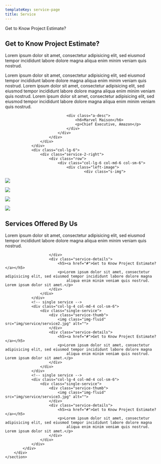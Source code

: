 ```yaml
---
templateKey: service-page
title: Service
---
```

<section class="service-area-2 section_gap">
		<div class="container">
			<div class="row align-items-center justify-content-center">
				<div class="col-lg-6">
					<div class="service-2-left">
						<div class="get-know">
							<p class="df-color">Get to Know Project Estimate?</p>
							<h1>Get to Know Project Estimate?</h1>
							<p>Lorem ipsum dolor sit amet, consectetur adipisicing elit, sed eiusmod tempor incididunt labore dolore magna
								aliqua enim minim veniam quis nostrud.</p>
						</div>
						<div class="author-lacture">
							<p>Lorem ipsum dolor sit amet, consectetur adipisicing elit, sed eiusmod tempor incididunt labore dolore magna
								aliqua enim minim veniam quis nostrud. Lorem ipsum dolor sit amet, consectetur adipisicing elit, sed eiusmod
								tempor incididunt labore dolore magna aliqua enim minim veniam quis nostrud. Lorem ipsum dolor sit amet,
								consectetur adipisicing elit, sed eiusmod tempor incididunt labore dolore magna aliqua enim minim veniam quis
								nostrud.</p>
							<div class="author-title">
							
								<div class="a-desc">
									<h6>Marvel Maison</h6>
									<p>Chief Executive, Amazon</p>
								</div>
							</div>
						</div>
					</div>
				</div>
				<div class="col-lg-6">
					<div class="service-2-right">
						<div class="row">
							<div class="col-lg-6 col-md-6 col-sm-6">
								<div class="left-image">
										<div class="s-img">

![](/img/in_1.jpg)

</div>
										<div class="s-img">

![](/img/in_3.jpg)

</div>
								</div>
							</div>
							<div class="col-lg-6 col-md-6 col-sm-6">
								<div class="right-image">
									<div class="s-img">

![](/img/in_2.jpg)

</div>
									<div class="s-img">

![](/img/img_4.jpg)

</div>
								</div>
							</div>
						</div>
					</div>
				</div>
			</div>
		</div>
	</section>
<section class="service-area section_gap">
		<div class="container">
			<div class="row justify-content-center">
				<div class="col-lg-7">
					<div class="main_title">
						<h1>Services Offered By Us</h1>
						<p>Lorem ipsum dolor sit amet, consectetur adipisicing elit, sed eiusmod tempor incididunt labore dolore magna
							aliqua enim minim veniam quis nostrud.</p>
					</div>
				</div>
			</div>
			<div class="row justify-content-center">
				<!-- single service -->
				<div class="col-lg-4 col-md-4 col-sm-6">
					<div class="single-service">
						<div class="service-thumb">
							
						</div>
						<div class="service-details">
							<h5><a href="#">Get to Know Project Estimate?</a></h5>
							<p>Lorem ipsum dolor sit amet, consectetur adipisicing elit, sed eiusmod tempor incididunt labore dolore magna
								aliqua enim minim veniam quis nostrud. Lorem ipsum dolor sit amet.</p>
						</div>
					</div>
				</div>
				<!-- single service -->
				<div class="col-lg-4 col-md-4 col-sm-6">
					<div class="single-service">
						<div class="service-thumb">
							<img class="img-fluid" src="img/service/service2.jpg" alt="">
						</div>
						<div class="service-details">
							<h5><a href="#">Get to Know Project Estimate?</a></h5>
							<p>Lorem ipsum dolor sit amet, consectetur adipisicing elit, sed eiusmod tempor incididunt labore dolore magna
								aliqua enim minim veniam quis nostrud. Lorem ipsum dolor sit amet.</p>
						</div>
					</div>
				</div>
				<!-- single service -->
				<div class="col-lg-4 col-md-4 col-sm-6">
					<div class="single-service">
						<div class="service-thumb">
							<img class="img-fluid" src="img/service/service3.jpg" alt="">
						</div>
						<div class="service-details">
							<h5><a href="#">Get to Know Project Estimate?</a></h5>
							<p>Lorem ipsum dolor sit amet, consectetur adipisicing elit, sed eiusmod tempor incididunt labore dolore magna
								aliqua enim minim veniam quis nostrud. Lorem ipsum dolor sit amet.</p>
						</div>
					</div>
				</div>
			</div>
		</div>
	</section>
